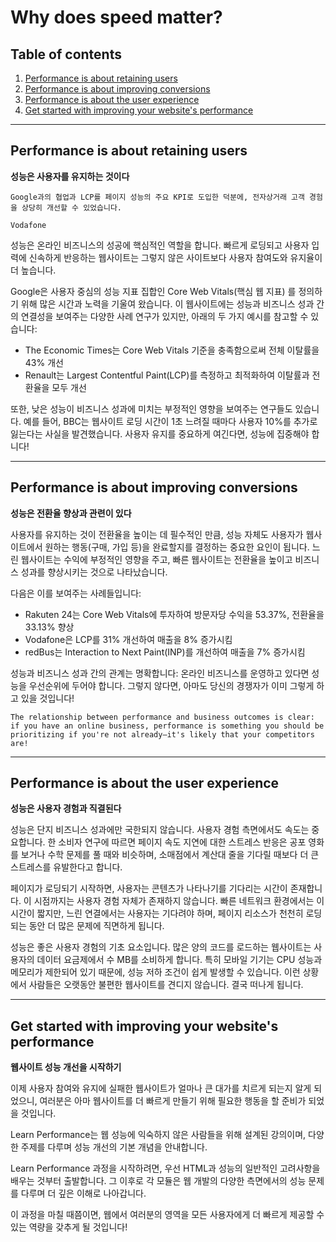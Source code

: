 # Why does speed matter?

## Table of contents
1. [Performance is about retaining users](#performance-is-about-improving-conversions)
1. [Performance is about improving conversions](#performance-is-about-improving-conversions)
1. [Performance is about the user experience](#performance-is-about-the-user-experience)
1. [Get started with improving your website's performance](#get-started-with-improving-your-websites-performance)

---

## Performance is about retaining users
**성능은 사용자를 유지하는 것이다**

```
Google과의 협업과 LCP를 페이지 성능의 주요 KPI로 도입한 덕분에, 전자상거래 고객 경험을 상당히 개선할 수 있었습니다.  

Vodafone
```

성능은 온라인 비즈니스의 성공에 핵심적인 역할을 합니다. 빠르게 로딩되고 사용자 입력에 신속하게 반응하는 웹사이트는 그렇지 않은 사이트보다 사용자 참여도와 유지율이 더 높습니다.

Google은 사용자 중심의 성능 지표 집합인 Core Web Vitals(핵심 웹 지표) 를 정의하기 위해 많은 시간과 노력을 기울여 왔습니다. 이 웹사이트에는 성능과 비즈니스 성과 간의 연결성을 보여주는 다양한 사례 연구가 있지만, 아래의 두 가지 예시를 참고할 수 있습니다:

- The Economic Times는 Core Web Vitals 기준을 충족함으로써 전체 이탈률을 43% 개선
- Renault는 Largest Contentful Paint(LCP)를 측정하고 최적화하여 이탈률과 전환율을 모두 개선

또한, 낮은 성능이 비즈니스 성과에 미치는 부정적인 영향을 보여주는 연구들도 있습니다. 예를 들어, BBC는 웹사이트 로딩 시간이 1초 느려질 때마다 사용자 10%를 추가로 잃는다는 사실을 발견했습니다.
사용자 유지를 중요하게 여긴다면, 성능에 집중해야 합니다!

---

## Performance is about improving conversions
**성능은 전환율 향상과 관련이 있다**

사용자를 유지하는 것이 전환율을 높이는 데 필수적인 만큼, 성능 자체도 사용자가 웹사이트에서 원하는 행동(구매, 가입 등)을 완료할지를 결정하는 중요한 요인이 됩니다. 느린 웹사이트는 수익에 부정적인 영향을 주고, 빠른 웹사이트는 전환율을 높이고 비즈니스 성과를 향상시키는 것으로 나타났습니다. 

다음은 이를 보여주는 사례들입니다:
- Rakuten 24는 Core Web Vitals에 투자하여 방문자당 수익을 53.37%, 전환율을 33.13% 향상
- Vodafone은 LCP를 31% 개선하여 매출을 8% 증가시킴
- redBus는 Interaction to Next Paint(INP)를 개선하여 매출을 7% 증가시킴

성능과 비즈니스 성과 간의 관계는 명확합니다: 온라인 비즈니스를 운영하고 있다면 성능을 우선순위에 두어야 합니다. 그렇지 않다면, 아마도 당신의 경쟁자가 이미 그렇게 하고 있을 것입니다!

```
The relationship between performance and business outcomes is clear: if you have an online business, performance is something you should be prioritizing if you're not already—it's likely that your competitors are!
```

---

## Performance is about the user experience
**성능은 사용자 경험과 직결된다**

성능은 단지 비즈니스 성과에만 국한되지 않습니다. 사용자 경험 측면에서도 속도는 중요합니다. 한 소비자 연구에 따르면 페이지 속도 지연에 대한 스트레스 반응은 공포 영화를 보거나 수학 문제를 풀 때와 비슷하며, 소매점에서 계산대 줄을 기다릴 때보다 더 큰 스트레스를 유발한다고 합니다.

페이지가 로딩되기 시작하면, 사용자는 콘텐츠가 나타나기를 기다리는 시간이 존재합니다. 이 시점까지는 사용자 경험 자체가 존재하지 않습니다. 빠른 네트워크 환경에서는 이 시간이 짧지만, 느린 연결에서는 사용자는 기다려야 하며, 페이지 리소스가 천천히 로딩되는 동안 더 많은 문제에 직면하게 됩니다.

성능은 좋은 사용자 경험의 기초 요소입니다. 많은 양의 코드를 로드하는 웹사이트는 사용자의 데이터 요금제에서 수 MB를 소비하게 합니다. 특히 모바일 기기는 CPU 성능과 메모리가 제한되어 있기 때문에, 성능 저하 조건이 쉽게 발생할 수 있습니다. 이런 상황에서 사람들은 오랫동안 불편한 웹사이트를 견디지 않습니다. 결국 떠나게 됩니다.

---

## Get started with improving your website's performance
**웹사이트 성능 개선을 시작하기**

이제 사용자 참여와 유지에 실패한 웹사이트가 얼마나 큰 대가를 치르게 되는지 알게 되었으니, 여러분은 아마 웹사이트를 더 빠르게 만들기 위해 필요한 행동을 할 준비가 되었을 것입니다.

Learn Performance는 웹 성능에 익숙하지 않은 사람들을 위해 설계된 강의이며, 다양한 주제를 다루며 성능 개선의 기본 개념을 안내합니다.

Learn Performance 과정을 시작하려면, 우선 HTML과 성능의 일반적인 고려사항을 배우는 것부터 출발합니다. 그 이후로 각 모듈은 웹 개발의 다양한 측면에서의 성능 문제를 다루며 더 깊은 이해로 나아갑니다.

이 과정을 마칠 때쯤이면, 웹에서 여러분의 영역을 모든 사용자에게 더 빠르게 제공할 수 있는 역량을 갖추게 될 것입니다!